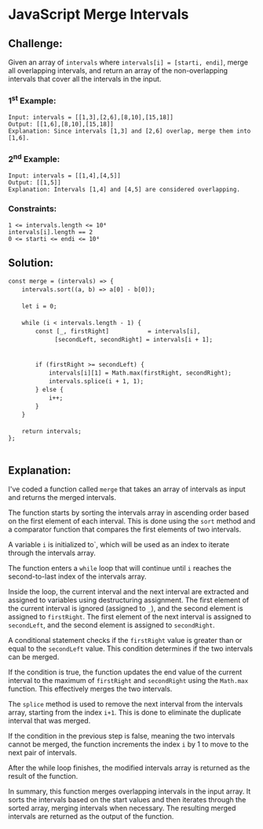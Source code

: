 # JavaScript Merge Intervals

## Challenge:

Given an array of `intervals` where `intervals[i] = [starti, endi]`, merge all overlapping intervals, and return an array of the non-overlapping intervals that cover all the intervals in the input.

### 1<sup>st</sup> Example:

`Input: intervals = [[1,3],[2,6],[8,10],[15,18]]`
<br/>
`Output: [[1,6],[8,10],[15,18]]`
<br/>
`Explanation: Since intervals [1,3] and [2,6] overlap, merge them into [1,6].`

### 2<sup>nd</sup> Example:

`Input: intervals = [[1,4],[4,5]]`
<br/>
`Output: [[1,5]]`
<br/>
`Explanation: Intervals [1,4] and [4,5] are considered overlapping.`

### Constraints:

`1 <= intervals.length <= 10⁴`
<br/>
`intervals[i].length == 2`
<br/>
`0 <= starti <= endi <= 10⁴`

## Solution:

`const merge = (intervals) => {`
<br/>
&nbsp;&nbsp;&nbsp;&nbsp;&nbsp;&nbsp;&nbsp;`intervals.sort((a, b) => a[0] - b[0]);`
<br/>
<br/>
&nbsp;&nbsp;&nbsp;&nbsp;&nbsp;&nbsp;&nbsp;`let i = 0;`
<br/>
<br/>
&nbsp;&nbsp;&nbsp;&nbsp;&nbsp;&nbsp;&nbsp;`while (i < intervals.length - 1) {`
<br/>
&nbsp;&nbsp;&nbsp;&nbsp;&nbsp;&nbsp;&nbsp;&nbsp;&nbsp;&nbsp;&nbsp;&nbsp;&nbsp;&nbsp;`const [_, firstRight]           = intervals[i],`
<br/>
&nbsp;&nbsp;&nbsp;&nbsp;&nbsp;&nbsp;&nbsp;&nbsp;&nbsp;&nbsp;&nbsp;&nbsp;&nbsp;&nbsp;&nbsp;&nbsp;&nbsp;&nbsp;&nbsp;&nbsp;&nbsp;&nbsp;&nbsp;&nbsp;`[secondLeft, secondRight] = intervals[i + 1];`
<br/>
<br/>   
&nbsp;&nbsp;&nbsp;&nbsp;&nbsp;&nbsp;&nbsp;&nbsp;&nbsp;&nbsp;&nbsp;&nbsp;&nbsp;&nbsp;`if (firstRight >= secondLeft) {`
<br/>
&nbsp;&nbsp;&nbsp;&nbsp;&nbsp;&nbsp;&nbsp;&nbsp;&nbsp;&nbsp;&nbsp;&nbsp;&nbsp;&nbsp;&nbsp;&nbsp;&nbsp;&nbsp;&nbsp;&nbsp;&nbsp;`intervals[i][1] = Math.max(firstRight, secondRight);`
<br/>
&nbsp;&nbsp;&nbsp;&nbsp;&nbsp;&nbsp;&nbsp;&nbsp;&nbsp;&nbsp;&nbsp;&nbsp;&nbsp;&nbsp;&nbsp;&nbsp;&nbsp;&nbsp;&nbsp;&nbsp;&nbsp;`intervals.splice(i + 1, 1);`
<br/>
&nbsp;&nbsp;&nbsp;&nbsp;&nbsp;&nbsp;&nbsp;&nbsp;&nbsp;&nbsp;&nbsp;&nbsp;&nbsp;&nbsp;`} else {`
<br/>
&nbsp;&nbsp;&nbsp;&nbsp;&nbsp;&nbsp;&nbsp;&nbsp;&nbsp;&nbsp;&nbsp;&nbsp;&nbsp;&nbsp;&nbsp;&nbsp;&nbsp;&nbsp;&nbsp;&nbsp;&nbsp;`i++;`
<br/>
&nbsp;&nbsp;&nbsp;&nbsp;&nbsp;&nbsp;&nbsp;&nbsp;&nbsp;&nbsp;&nbsp;&nbsp;&nbsp;&nbsp;`}`
<br/>
&nbsp;&nbsp;&nbsp;&nbsp;&nbsp;&nbsp;&nbsp;`}`
<br/>
<br/>
&nbsp;&nbsp;&nbsp;&nbsp;&nbsp;&nbsp;&nbsp;`return intervals;`
<br/>
`};`
<br/>
<br/>

## Explanation:

I've coded a function called `merge` that takes an array of intervals as input and returns the merged intervals.
<br/>

The function starts by sorting the intervals array in ascending order based on the first element of each interval. This is done using the `sort` method and a comparator function that compares the first elements of two intervals.
<br/>

A variable `i` is initialized to`, which will be used as an index to iterate through the intervals array.
<br/>

The function enters a `while` loop that will continue until `i` reaches the second-to-last index of the intervals array.
<br/>

Inside the loop, the current interval and the next interval are extracted and assigned to variables using destructuring assignment. The first element of the current interval is ignored (assigned to `_`), and the second element is assigned to `firstRight`. The first element of the next interval is assigned to `secondLeft`, and the second element is assigned to `secondRight`.
<br/>

A conditional statement checks if the `firstRight` value is greater than or equal to the `secondLeft` value. This condition determines if the two intervals can be merged.
<br/>

If the condition is true, the function updates the end value of the current interval to the maximum of `firstRight` and `secondRight` using the `Math.max` function. This effectively merges the two intervals.
<br/>

The `splice` method is used to remove the next interval from the intervals array, starting from the index `i+1`. This is done to eliminate the duplicate interval that was merged.
<br/>

If the condition in the previous step is false, meaning the two intervals cannot be merged, the function increments the index `i` by 1 to move to the next pair of intervals.
<br/>

After the while loop finishes, the modified intervals array is returned as the result of the function.
<br/>

In summary, this function merges overlapping intervals in the input array. It sorts the intervals based on the start values and then iterates through the sorted array, merging intervals when necessary. The resulting merged intervals are returned as the output of the function.
<br/>
<br/>